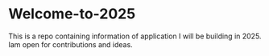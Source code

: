 # Welcome-to-2025
This is a repo containing information of application I will be building in 2025. Iam open for contributions and ideas.
